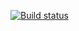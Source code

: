 [![Build status](https://ci.appveyor.com/api/projects/status/wou3tuoutha4653b/branch/main?svg=true)](https://ci.appveyor.com/project/Zicio/clean-functions/branch/main)